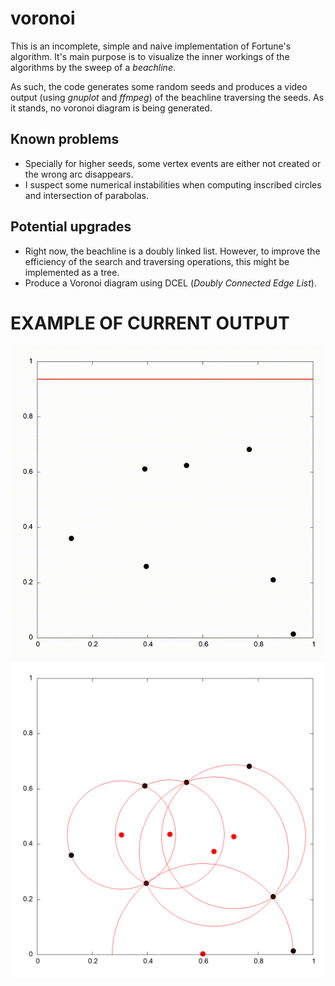 # voronoi

This is an incomplete, simple and naive implementation of Fortune's algorithm. 
It's main purpose is to visualize the inner workings of the algorithms by the sweep of a *beachline*.

As such, the code generates some random seeds and produces a video output (using *gnuplot* and *ffmpeg*) of the beachline traversing the seeds. As it stands, no voronoi diagram is being generated.

## Known problems
- Specially for higher seeds, some vertex events are either not created or the wrong arc disappears.
- I suspect some numerical instabilities when computing inscribed circles and intersection of parabolas.

## Potential upgrades
- Right now, the beachline is a doubly linked list. However, to improve the efficiency of the search and traversing operations, this might be implemented as a tree.
- Produce a Voronoi diagram using DCEL (*Doubly Connected Edge List*).


# EXAMPLE OF CURRENT OUTPUT
<p align="center">
  <img src="./examples/video.gif" alt="Example GIF" style="width: 800px;">
  <img src="./examples/plot.png" alt="Example of Voronoi vertices" style="width: 800px;">
</p>

